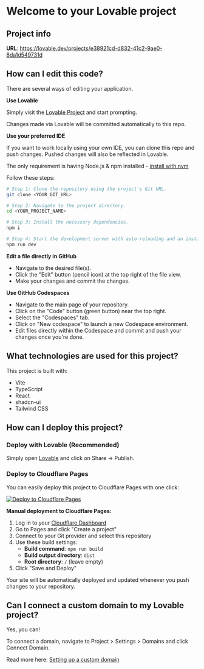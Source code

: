 
# Welcome to your Lovable project

## Project info

**URL**: https://lovable.dev/projects/e38921cd-d832-41c2-9ae0-8da1d549731d

## How can I edit this code?

There are several ways of editing your application.

**Use Lovable**

Simply visit the [Lovable Project](https://lovable.dev/projects/e38921cd-d832-41c2-9ae0-8da1d549731d) and start prompting.

Changes made via Lovable will be committed automatically to this repo.

**Use your preferred IDE**

If you want to work locally using your own IDE, you can clone this repo and push changes. Pushed changes will also be reflected in Lovable.

The only requirement is having Node.js & npm installed - [install with nvm](https://github.com/nvm-sh/nvm#installing-and-updating)

Follow these steps:

```sh
# Step 1: Clone the repository using the project's Git URL.
git clone <YOUR_GIT_URL>

# Step 2: Navigate to the project directory.
cd <YOUR_PROJECT_NAME>

# Step 3: Install the necessary dependencies.
npm i

# Step 4: Start the development server with auto-reloading and an instant preview.
npm run dev
```

**Edit a file directly in GitHub**

- Navigate to the desired file(s).
- Click the "Edit" button (pencil icon) at the top right of the file view.
- Make your changes and commit the changes.

**Use GitHub Codespaces**

- Navigate to the main page of your repository.
- Click on the "Code" button (green button) near the top right.
- Select the "Codespaces" tab.
- Click on "New codespace" to launch a new Codespace environment.
- Edit files directly within the Codespace and commit and push your changes once you're done.

## What technologies are used for this project?

This project is built with:

- Vite
- TypeScript
- React
- shadcn-ui
- Tailwind CSS

## How can I deploy this project?

### Deploy with Lovable (Recommended)

Simply open [Lovable](https://lovable.dev/projects/e38921cd-d832-41c2-9ae0-8da1d549731d) and click on Share -> Publish.

### Deploy to Cloudflare Pages

You can easily deploy this project to Cloudflare Pages with one click:

[![Deploy to Cloudflare Pages](https://deploy.workers.cloudflare.com/button)](https://deploy.workers.cloudflare.com/?url=https://github.com/YOUR_USERNAME/YOUR_REPO_NAME)

**Manual deployment to Cloudflare Pages:**

1. Log in to your [Cloudflare Dashboard](https://dash.cloudflare.com/)
2. Go to Pages and click "Create a project"
3. Connect to your Git provider and select this repository
4. Use these build settings:
   - **Build command**: `npm run build`
   - **Build output directory**: `dist`
   - **Root directory**: `/` (leave empty)
5. Click "Save and Deploy"

Your site will be automatically deployed and updated whenever you push changes to your repository.

## Can I connect a custom domain to my Lovable project?

Yes, you can!

To connect a domain, navigate to Project > Settings > Domains and click Connect Domain.

Read more here: [Setting up a custom domain](https://docs.lovable.dev/tips-tricks/custom-domain#step-by-step-guide)
